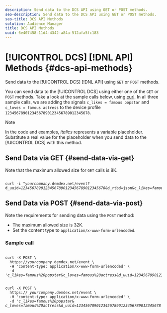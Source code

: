 ```yaml
---
description: Send data to the DCS API using GET or POST methods.
seo-description: Send data to the DCS API using GET or POST methods.
seo-title: DCS API Methods
solution: Audience Manager
title: DCS API Methods
uuid: 6e407458-11d4-4342-a84a-512afa5fc183
---
```


# [!UICONTROL DCS] [!DNL API] Methods {#dcs-api-methods}

Send data to the [!UICONTROL DCS] [!DNL API] using `GET` or `POST` methods.

You can send data to the [!UICONTROL DCS] using either one of the `GET` or `POST` methods. Take a look at the sample calls below, using [curl](https://curl.haxx.se/). In all three sample calls, we are adding the signals `c_likes = famous popstar` and `c_loves = famous actress` to the device profile `12345678901234567890123456789012345678`.

>[!NOTE]
>
>In the code and examples, *italics* represents a variable placeholder. Substitute a real value for the placeholder when you send data to the [!UICONTROL DCS] with this method.

## Send Data via GET {#send-data-via-get}

Note that the maximum allowed size for `GET` calls is 8K.

<pre><code>
curl -i "<i>yourcompany</i>.demdex.net/event?
d_uuid=<i>12345678901234567890123456789012345678</i>&d_rtbd=json&<i>c_likes=famous%20popstar</i>&<i>c_loves=famous%20actress</i>"
</code></pre>

## Send Data via POST {#send-data-via-post}

Note the requirements for sending data using the `POST` method:

* The maximum allowed size is 32K.
* Set the content type to `application/x-www-form-urlencoded`.

### Sample call

<pre><code>
curl -X POST \ 
  https://<i>yourcompany</i>.demdex.net/event \ 
  -H 'content-type: application/x-www-form-urlencoded' \ 
  -d '<i>c_likes=famous%20popstar</i>&<i>c_loves=famous%20actress</i>&<i>d_uuid=12345678901234567890123456789012345678</i>'
</code></pre>

<pre><code>
curl -X POST \ 
  https:// <i>yourcompany</i>.demdex.net/event \ 
  -H 'content-type: application/x-www-form-urlencoded' \ 
  -d '<i>c_likes=famous%20popstar</i>& <i>c_loves=famous%20actress</i>&<i>d_uuid=12345678901234567890123456789012345678</i>'
</code></pre>
